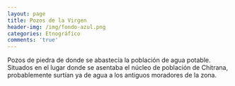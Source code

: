 ```yaml
---
layout: page
title: Pozos de la Virgen
header-img: /img/fondo-azul.png
categories: Etnográfico
comments: 'true'
---
```



Pozos de piedra de donde se abastecía la población de agua potable. Situados en el lugar donde se asentaba el núcleo de población de Chitrana, probablemente surtían ya de agua a los antiguos moradores de la zona.

<div class="photo-gallery">
<ul>
</ul>
</div>
